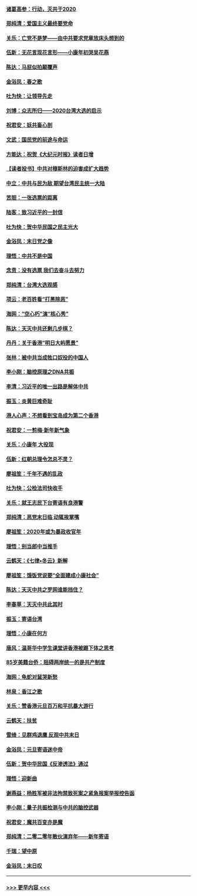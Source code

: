 #### [诸葛高参：行动，灭共于2020](../pages/nsc993/n11804120.md?t=01191422) 
#### [郑纯清：爱国主义最终要党命](../pages/nsc993/n11802197.md?t=01191422) 
#### [关乐：亡党不是梦——由中共要求党章放床头想到的](../pages/nsc993/n11802156.md?t=01191422) 
#### [伍新：无花言现花言形——小康年初哭吴花燕](../pages/nsc993/n11800044.md?t=01191422) 
#### [陈达：马屁似拍颠覆声](../pages/nsc993/n11800010.md?t=01191422) 
#### [金浴凤：春之歌](../pages/nsc993/n11797687.md?t=01191422) 
#### [吐为快：让领导先走](../pages/nsc993/n11797512.md?t=01191422) 
#### [刘博：众志所归——2020台湾大选的启示](../pages/nsc993/n11796878.md?t=01191422) 
#### [祝君安：妖共畜心剖](../pages/nsc993/n11794273.md?t=01191422) 
#### [文武：国民党的前途与命运](../pages/nsc993/n11794198.md?t=01191422) 
#### [方能达：祝贺《大纪元时报》读者日增](../pages/nsc993/n11793807.md?t=01191422) 
#### [【读者投书】中共对穆斯林的迫害成扩大趋势](../pages/nsc993/n11791371.md?t=01191422) 
#### [中立：中共与民为敌 期望台湾民主统一大陆](../pages/nsc993/n11790392.md?t=01191422) 
#### [苦胆：一张选票的距离](../pages/nsc993/n11788914.md?t=01191422) 
#### [陆客：致习近平的一封信](../pages/nsc993/n11788867.md?t=01191422) 
#### [吐为快：贺中华民国之民主光大](../pages/nsc993/n11788618.md?t=01191422) 
#### [金浴凤：末日党之像](../pages/nsc993/n11787475.md?t=01191422) 
#### [理悟：中共不是中国](../pages/nsc993/n11787463.md?t=01191422) 
#### [念贲：没有选票  我们去奋斗去努力](../pages/nsc993/n11787398.md?t=01191422) 
#### [郑纯清：台湾大选观感](../pages/nsc993/n11786210.md?t=01191422) 
#### [项云：老百姓看“打黑除恶”](../pages/nsc993/n11785398.md?t=01191422) 
#### [海网：“空心朽”演“核心秀”](../pages/nsc993/n11783874.md?t=01191422) 
#### [陈达：天灭中共还剩几步棋？](../pages/nsc993/n11783719.md?t=01191422) 
#### [丹丹：关于香港“明日大屿愿景”](../pages/nsc993/n11783273.md?t=01191422) 
#### [张林：被中共当成牲口奴役的中国人](../pages/nsc993/n11782397.md?t=01191422) 
#### [李小刚：脑控原理之DNA共振](../pages/nsc993/n11780962.md?t=01191422) 
#### [李清：习近平的唯一出路是解体中共](../pages/nsc993/n11780866.md?t=01191422) 
#### [振玉：炎黄巨难奇耻](../pages/nsc993/n11779632.md?t=01191422) 
#### [港人心声：不想看到宝岛成为第二个香港](../pages/nsc993/n11778817.md?t=01191422) 
#### [祝君安：一剪梅‧新年新气象](../pages/nsc993/n11776340.md?t=01191422) 
#### [关乐：小康年 大役现](../pages/nsc993/n11774213.md?t=01191422) 
#### [伍新：红朝总理令怎总不灵？](../pages/nsc993/n11770813.md?t=01191422) 
#### [廖祖笙：千年不遇的乱政](../pages/nsc993/n11770373.md?t=01191422) 
#### [吐为快：公检法司快收手](../pages/nsc993/n11770359.md?t=01191422) 
#### [关乐：就王志民下台寄语有良港警](../pages/nsc993/n11769903.md?t=01191422) 
#### [郑纯清：恶党末日临 动辄挨掌嘴](../pages/nsc993/n11769356.md?t=01191422) 
#### [廖祖笙：2020年或为暴政收官年](../pages/nsc993/n11768216.md?t=01191422) 
#### [理悟：别当郎中当推手](../pages/nsc993/n11768243.md?t=01191422) 
#### [云鹤天：《七律▪冬云》新解](../pages/nsc993/n11768204.md?t=01191422) 
#### [廖祖笙：饿饭党说要“全面建成小康社会”](../pages/nsc993/n11767482.md?t=01191422) 
#### [陈达：天灭中共之罗网谁能挡住？](../pages/nsc993/n11767465.md?t=01191422) 
#### [李春草：天灭中共此其时](../pages/nsc993/n11767452.md?t=01191422) 
#### [振玉：寄语台湾](../pages/nsc993/n11767432.md?t=01191422) 
#### [理悟：小康在何方](../pages/nsc993/n11767394.md?t=01191422) 
#### [唐风：温哥华中学生课堂讲香港被踢下体之思考](../pages/nsc993/n11766848.md?t=01191422) 
#### [85岁美籍台侨：阻碍两岸统一的是共产制度](../pages/nsc993/n11765043.md?t=01191422) 
#### [海网：龟蛇对鼠哭新愁](../pages/nsc993/n11764895.md?t=01191422) 
#### [林泉：香江之歌](../pages/nsc993/n11764415.md?t=01191422) 
#### [关乐：赞香港元旦百万和平抗暴大游行](../pages/nsc993/n11764382.md?t=01191422) 
#### [云鹤天：扶贫](../pages/nsc993/n11764245.md?t=01191422) 
#### [雪绮：见群鸡退鹰  反观中共末日](../pages/nsc993/n11762112.md?t=01191422) 
#### [金浴凤：元旦寄语迷中帝](../pages/nsc993/n11761788.md?t=01191422) 
#### [伍新：贺中华民国《反渗透法》通过](../pages/nsc993/n11761994.md?t=01191422) 
#### [理悟：迎新曲](../pages/nsc993/n11761152.md?t=01191422) 
#### [谢燕益：杨胜军被非法拘禁致死案之紧急报案举报控告函](../pages/nsc993/n11756134.md?t=01191422) 
#### [李小刚：量子共振检测与中共的脑控武器](../pages/nsc993/n11754518.md?t=01191422) 
#### [祝君安：魔共百变亦是魔](../pages/nsc993/n11754469.md?t=01191422) 
#### [郑纯清：二零二零年散伙演弃年——新年寄语](../pages/nsc993/n11754195.md?t=01191422) 
#### [千瑞：望中原](../pages/nsc993/n11754159.md?t=01191422) 
#### [金浴凤：末日叹](../pages/nsc993/n11752359.md?t=01191422) 

----
#### [ >>> 更早内容 <<< ](../indexes/nsc993-earlier.md)
